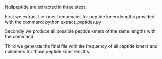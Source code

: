 Nullpeptide are extracted in three steps:

First we extract the kmer frequencies for peptide kmers lengths provided with the command:
python extract_peptides.py

Secondly we produce all possible peptide kmers of the same lengths with the command:

Third we generate the final file with the frequency of all peptide kmers and nullomers for those peptide kmer lengths.


